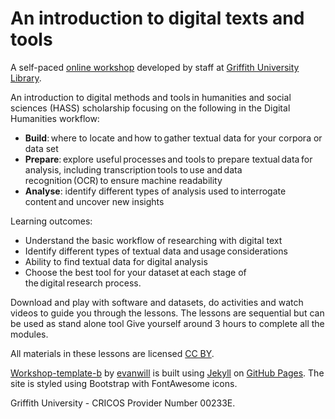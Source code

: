 # An introduction to digital texts and tools
A self-paced [online workshop](https://griffithunilibrary.github.io/intro-text-mining-analysis/) developed by staff at [Griffith University Library](https://www.griffith.edu.au/library).

An introduction to digital methods and tools in humanities and social sciences (HASS) scholarship focusing on the following in the Digital Humanities workflow: 

- **Build**: where to locate and how to gather textual data for your corpora or data set   
- **Prepare**: explore useful processes and tools to prepare textual data for analysis, including transcription tools to use and data recognition (OCR) to ensure machine readability  
- **Analyse**: identify different types of analysis used to interrogate content and uncover new insights

Learning outcomes:
- Understand the basic workflow of researching with digital text  
- Identify different types of textual data and usage considerations   
- Ability to find textual data for digital analysis  
- Choose the best tool for your dataset at each stage of the digital research process.  
    
Download and play with software and datasets, do activities and watch videos to guide you through the lessons. The lessons are sequential but can be used as stand alone tool
Give yourself around 3 hours to complete all the modules.

All materials in these lessons are licensed [CC BY](https://creativecommons.org/licenses/by/4.0/).

[Workshop-template-b](https://github.com/evanwill/workshop-template-b) by [evanwill](https://github.com/evanwill) is built using [Jekyll](https://jekyllrb.com/) on [GitHub Pages](https://pages.github.com/). The site is styled using Bootstrap with FontAwesome icons.

Griffith University - CRICOS Provider Number 00233E.
